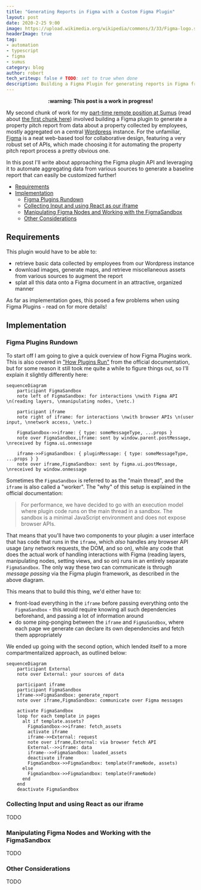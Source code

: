 ```yaml
---
title: "Generating Reports in Figma with a Custom Figma Plugin"
layout: post
date: 2020-2-25 9:00
image: https://upload.wikimedia.org/wikipedia/commons/3/33/Figma-logo.svg
headerImage: true
tag:
- automation
- typescript
- figma
- sumus
category: blog
author: robert
tech_writeup: false # TODO: set to true when done
description: Building a Figma Plugin for generating reports in Figma from various data sources
---
```


<p align="center">
  <b>
    :warning: This post is a work in progress!
  </b>
</p>

My second chunk of work for my [part-time remote position at Sumus](/sumus) (read about
[the first chunk here](/appengine-branch-previews)) involved building a Figma plugin to generate
a property pitch report from data about a property collected by employees, mostly aggregated on a
central [Wordpress](https://wordpress.com/) instance. For the unfamiliar, [Figma](https://www.figma.com/)
is a neat web-based tool for collaborative design, featuring a very robust set of APIs, which made
choosing it for automating the property pitch report process a pretty obvious one.

In this post I'll write about approaching the Figma plugin API and leveraging it to automate aggregating
data from various sources to generate a baseline report that can easily be customized further!

- [Requirements](#requirements)
- [Implementation](#implementation)
  - [Figma Plugins Rundown](#figma-plugins-rundown)
  - [Collecting Input and using React as our iframe](#collecting-input-and-using-react-as-our-iframe)
  - [Manipulating Figma Nodes and Working with the FigmaSandbox](#manipulating-figma-nodes-and-working-with-the-figmasandbox)
  - [Other Considerations](#other-considerations)

## Requirements

This plugin would have to be able to:

* retrieve basic data collected by employees from our Wordpress instance
* download images, generate maps, and retrieve miscellaneous assets from various sources to augment the report
* splat all this data onto a Figma document in an attractive, organized manner

As far as implementation goes, this posed a few problems when using Figma Plugins - read on for more
details!

## Implementation

### Figma Plugins Rundown

To start off I am going to give a quick overview of how Figma Plugins work. This is also covered in
["How Plugins Run"](https://www.figma.com/plugin-docs/how-plugins-run/) from the official documentation,
but for some reason it still took me quite a while to figure things out, so I'll explain it slightly
differently here:

```mermaid
sequenceDiagram
    participant FigmaSandbox
    note left of FigmaSandbox: for interactions \nwith Figma API \n(reading layers, \nmanipulating nodes, \netc.)

    participant iframe
    note right of iframe: for interactions \nwith browser APIs \n(user input, \nnetwork access, \netc.)

    FigmaSandbox->>iframe: { type: someMessageType, ...props }
    note over FigmaSandbox,iframe: sent by window.parent.postMessage, \nreceived by figma.ui.onmessage

    iframe->>FigmaSandbox: { pluginMessage: { type: someMessageType, ...props } }
    note over iframe,FigmaSandbox: sent by figma.ui.postMessage, \nreceived by window.onmessage
```

Sometimes the `FigmaSandbox` is referred to as the "main thread", and the `iframe` is also called a "worker".
The "why" of this setup is explained in the official documentation:

> For performance, we have decided to go with an execution model where plugin code runs on the main
> thread in a sandbox. The sandbox is a minimal JavaScript environment and does not expose browser APIs.

That means that you'll have two components to your plugin: a user interface that has code that runs
in the `iframe`, which *also* handles any browser API usage (any network requests, the DOM, and so on),
while any code that does the actual work of handling interactions with Figma (reading layers,
manipulating nodes, setting views, and so on) runs in an entirely separate `FigmaSandbox`. The only
way these two can communicate is through *message passing* via the Figma plugin framework, as described
in the above diagram.

This means that to build this thing, we'd either have to:

* front-load everything in the `iframe` before passing everything onto the `FigmaSandbox` - this would
  require knowing all such dependencies beforehand, and passing a lot of information around
* do some ping-ponging between the `iframe` and `FigmaSandbox`, where each page we generate can declare
  its own dependencies and fetch them appropriately

We ended up going with the second option, which lended itself to a more compartmentalized approach,
as outlined below:

```mermaid
sequenceDiagram
    participant External
    note over External: your sources of data

    participant iframe
    participant FigmaSandbox
    iframe->>FigmaSandbox: generate_report
    note over iframe,FigmaSandbox: communicate over Figma messages

    activate FigmaSandbox
    loop for each template in pages
      alt if template.assets?
        FigmaSandbox->>iframe: fetch_assets
        activate iframe
        iframe->>External: request
        note over iframe,External: via browser fetch API
        External-->>iframe: data
        iframe-->>FigmaSandbox: loaded_assets
        deactivate iframe
        FigmaSandbox->>FigmaSandbox: template(FrameNode, assets)
      else
        FigmaSandbox->>FigmaSandbox: template(FrameNode)
      end
    end
    deactivate FigmaSandbox
```

### Collecting Input and using React as our iframe

TODO

### Manipulating Figma Nodes and Working with the FigmaSandbox

TODO

### Other Considerations

TODO
